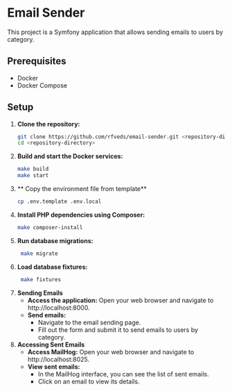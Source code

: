 # Email Sender

This project is a Symfony application that allows sending emails to users by category.

## Prerequisites

- Docker
- Docker Compose

## Setup

1. **Clone the repository:**
   ```sh
   git clone https://github.com/rfveds/email-sender.git <repository-directory>
   cd <repository-directory>
    ```
2. **Build and start the Docker services:**
    ```sh
    make build
    make start
    ```
3. ** Copy the environment file from template**
    ```sh
    cp .env.template .env.local
    ```
3. **Install PHP dependencies using Composer:**
   ```sh
   make composer-install
   ```
4. **Run database migrations:**
   ```sh
    make migrate
    ```
5. **Load database fixtures:**
    ```sh
     make fixtures
     ```
6. **Sending Emails**
    - **Access the application:** Open your web browser and navigate to http://localhost:8000.
    - **Send emails:**
        - Navigate to the email sending page.
        - Fill out the form and submit it to send emails to users by category.
7. **Accessing Sent Emails**
    - **Access MailHog:** Open your web browser and navigate to http://localhost:8025.
    - **View sent emails:**
        - In the MailHog interface, you can see the list of sent emails.
        - Click on an email to view its details.
